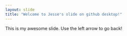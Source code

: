 ```yaml
---
layout: slide
title: "Welcome to Jesse's slide on github desktop!"
---
```

This is my awesome slide.
Use the left arrow to go back!